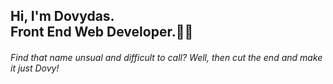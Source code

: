 <h2>Hi, I'm Dovydas.<br> Front End Web Developer.👋🏻</h2>
<h6>Find that name unsual and difficult to call? Well, then cut the end and make it just Dovy!</h6> 














<!--
**justdovy/justdovy** is a ✨ _special_ ✨ repository because its `README.md` (this file) appears on your GitHub profile.

Here are some ideas to get you started:

- 🔭 I’m currently working on ...
- 🌱 I’m currently learning ...
- 👯 I’m looking to collaborate on ...
- 🤔 I’m looking for help with ...
- 💬 Ask me about ...
- 📫 How to reach me: ...
- 😄 Pronouns: ...
- ⚡ Fun fact: ...
-->
